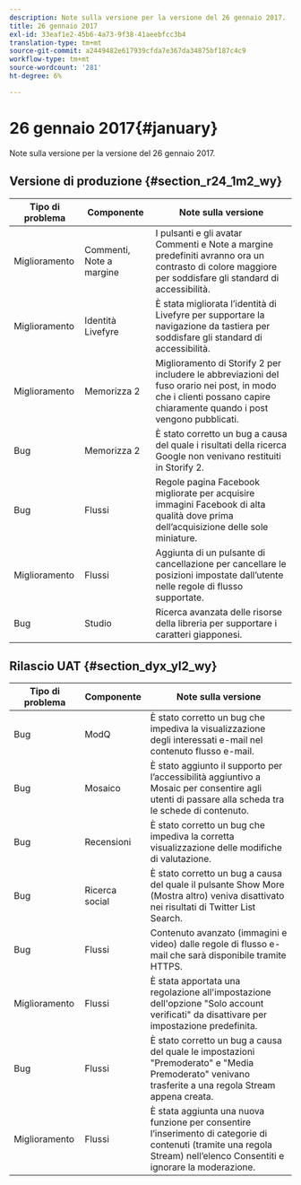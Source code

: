 ```yaml
---
description: Note sulla versione per la versione del 26 gennaio 2017.
title: 26 gennaio 2017
exl-id: 33eaf1e2-45b6-4a73-9f38-41aeebfcc3b4
translation-type: tm+mt
source-git-commit: a2449482e617939cfda7e367da34875bf187c4c9
workflow-type: tm+mt
source-wordcount: '281'
ht-degree: 6%

---
```


# 26 gennaio 2017{#january}

Note sulla versione per la versione del 26 gennaio 2017.

## Versione di produzione {#section_r24_1m2_wy}

| Tipo di problema | Componente | Note sulla versione |
|--- |--- |--- |
| Miglioramento | Commenti, Note a margine | I pulsanti e gli avatar Commenti e Note a margine predefiniti avranno ora un contrasto di colore maggiore per soddisfare gli standard di accessibilità. |
| Miglioramento | Identità Livefyre | È stata migliorata l’identità di Livefyre per supportare la navigazione da tastiera per soddisfare gli standard di accessibilità. |
| Miglioramento | Memorizza 2 | Miglioramento di Storify 2 per includere le abbreviazioni del fuso orario nei post, in modo che i clienti possano capire chiaramente quando i post vengono pubblicati. |
| Bug | Memorizza 2 | È stato corretto un bug a causa del quale i risultati della ricerca Google non venivano restituiti in Storify 2. |
| Bug | Flussi | Regole pagina Facebook migliorate per acquisire immagini Facebook di alta qualità dove prima dell’acquisizione delle sole miniature. |
| Miglioramento | Flussi | Aggiunta di un pulsante di cancellazione per cancellare le posizioni impostate dall’utente nelle regole di flusso supportate. |
| Bug | Studio | Ricerca avanzata delle risorse della libreria per supportare i caratteri giapponesi. |


## Rilascio UAT {#section_dyx_yl2_wy}

| Tipo di problema | Componente | Note sulla versione |
|--- |--- |--- |
| Bug | ModQ | È stato corretto un bug che impediva la visualizzazione degli interessati e-mail nel contenuto flusso e-mail. |
| Bug | Mosaico | È stato aggiunto il supporto per l’accessibilità aggiuntivo a Mosaic per consentire agli utenti di passare alla scheda tra le schede di contenuto. |
| Bug | Recensioni | È stato corretto un bug che impediva la corretta visualizzazione delle modifiche di valutazione. |
| Bug | Ricerca social | È stato corretto un bug a causa del quale il pulsante Show More (Mostra altro) veniva disattivato nei risultati di Twitter List Search. |
| Bug | Flussi | Contenuto avanzato (immagini e video) dalle regole di flusso e-mail che sarà disponibile tramite HTTPS. |
| Miglioramento | Flussi | È stata apportata una regolazione all&#39;impostazione dell&#39;opzione &quot;Solo account verificati&quot; da disattivare per impostazione predefinita. |
| Bug | Flussi | È stato corretto un bug a causa del quale le impostazioni &quot;Premoderato&quot; e &quot;Media Premoderato&quot; venivano trasferite a una regola Stream appena creata. |
| Miglioramento | Flussi | È stata aggiunta una nuova funzione per consentire l’inserimento di categorie di contenuti (tramite una regola Stream) nell’elenco Consentiti e ignorare la moderazione. |
